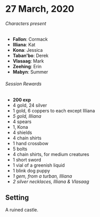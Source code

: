 # 27 March, 2020
###### Characters present
* **Fallon**: Cormack
* **Illiana**: Kat
* **Kona**: Jessica
* **Taban'bo**: Derek
* **Vlasaag**: Mark
* **Zeehing**: Erin
* **Mabyn**: Summer

###### Session Rewards
* **200 exp**
* 4 gold, 24 silver
 * 1 gold, 6 coppers to each except Illiana
* *5 gold, Illiana*
* 4 spears
 * 1, Kona
* 4 shields
* 4 chain shirts
* 1 hand crossbow
* 5 bolts
* 4 chain shirts, for medium creatures
* 1 short sword
* 1 vial of a greenish liquid
* 1 blink dog puppy
* *1 gem, from a turban, Illiana*
* *2 silver necklaces, Illiana & Vlasaag*

## Setting
A ruined castle.
